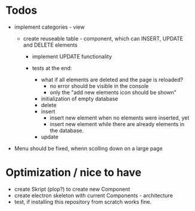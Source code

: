 # Todos
- implement categories - view
    - create reuseable table - component, which can INSERT, UPDATE and DELETE elements
        - implement UPDATE functionality

        - tests at the end:
            - what if all elements are deleted and the page is reloaded?
                - no error should be visible in the console
                - only the "add new elements icon should be shown"
            - initialization of empty database
            - delete
            - insert
                - insert new element when no elements were inserted, yet
                - insert new element while there are already elements in the database.
            - update

- Menu should be fixed, whenn scolling down on a large page

# Optimization / nice to have
- create Skript (plop?) to create new Component
- create electron skeleton with current Components - architecture
- test, if installing this repository from scratch works fine.